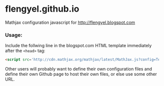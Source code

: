 flengyel.github.io
==================

Mathjax configuration javascript for http://flengyel.blogspot.com

### Usage:
Include the follwing line in the blogspot.com HTML template immediately after the `<head>` tag:
```html
<script src='http://cdn.mathjax.org/mathjax/latest/MathJax.js?config=TeX-AMS-MML_HTMLorMML,http://flengyel.github.io/mathjaxconfig.js,http://sonoisa.github.io/xyjax_ext/xypic.js' type='text/javascript'/>
```
Other users will probably want to define their own configuration files and define their own Github page to host their own files, or else use some other URL. 
